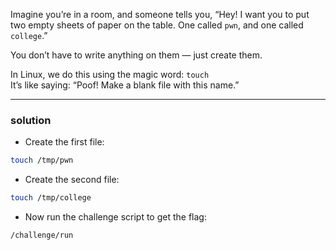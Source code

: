 Imagine you’re in a room, and someone tells you,
“Hey! I want you to put two empty sheets of paper on the table. One called `pwn`, and one called `college`.”

You don’t have to write anything on them — just create them.

In Linux, we do this using the magic word: `touch`<br>
It’s like saying: “Poof! Make a blank file with this name.”
_______
### solution 
- Create the first file:
```bash
touch /tmp/pwn
```
- Create the second file:
```bash
touch /tmp/college
```
- Now run the challenge script to get the flag:
```bash
/challenge/run
```
